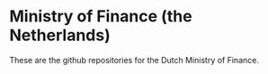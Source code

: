 # Ministry of Finance (the Netherlands)

These are the github repositories for the Dutch Ministry of Finance.
